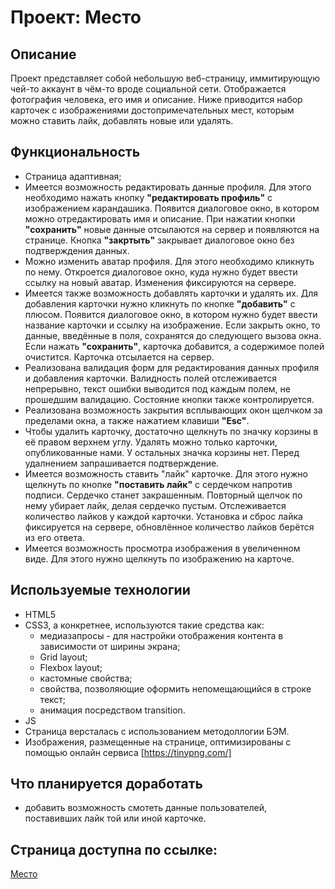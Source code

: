 # Проект: Место

## Описание

Проект представляет собой небольшую веб-страницу, иммитирующую чей-то аккаунт в
чём-то вроде социальной сети. Отображается фотография человека, его имя и описание.
Ниже приводится набор карточек с изображениями достопримечательных мест,
которым можно ставить лайк, добавлять новые или удалять.


## Функциональность

* Страница адаптивная;
* Имеется возможность редактировать данные профиля. Для этого
необходимо нажать кнопку __"редактировать профиль"__ с изображением карандашика.
Появится диалоговое окно, в котором можно отредактировать имя и описание.
При нажатии кнопки __"сохранить"__ новые данные отсылаются на сервер и появляются на странице.
Кнопка __"закртыть"__ закрывает диалоговое окно без подтверждения данных.
* Можно изменить аватар профиля. Для этого необходимо кликнуть по нему.
Откроется диалоговое окно, куда нужно будет ввести ссылку на новый аватар.
Изменения фиксируются на сервере.
* Имеется также возможность добавлять карточки и удалять их.
Для добавления карточки нужно кликнуть по кнопке __"добавить"__ с плюсом.
Появится диалоговое окно, в котором нужно будет ввести название карточки
и ссылку на изображение. Если закрыть окно, то данные, введённые в поля, сохранятся
до следующего вызова окна. Если нажать __"сохранить"__, карточка добавится,
а содержимое полей очистится. Карточка отсылается на сервер.
* Реализована валидация форм для редактирования данных профиля и добавления карточки.
Валидность полей отслеживается непрерывно, текст ошибки выводится под каждым полем,
не прошедшим валидацию. Состояние кнопки также контролируется.
* Реализована возможность закрытия всплывающих окон щелчком за пределами окна,
а также нажатием клавиши __"Esc"__.
* Чтобы удалить карточку, достаточно щелкнуть по значку корзины в её правом верхнем углу.
Удалять можно только карточки, опубликованные нами. У остальных значка корзины нет.
Перед удалнением запрашивается подтверждение.
* Имеется возможность ставить "лайк" карточке. Для этого нужно щелкнуть по кнопке
__"поставить лайк"__ с сердечком напротив подписи. Сердечко станет закрашенным.
Повторный щелчок по нему убирает лайк, делая сердечко пустым.
Отслеживается количество лайков у каждой карточки. Установка и сброс лайка
фиксируется на сервере, обновлённое количество лайков берётся из его ответа.
* Имеется возможность просмотра изображения в увеличенном виде.
Для этого нужно щелкнуть по изображению на карточе.


## Используемые технологии

* HTML5
* CSS3, а конкретнее, используются такие средства как:
  * медиазапросы - для настройки отображения контента в зависимости от ширины экрана;
  * Grid layout;
  * Flexbox layout;
  * кастомные свойства;
  * свойства, позволяющие оформить непомещающийся в строке текст;
  * анимация посредством transition.
* JS
* Страница версталась с использованием методоллогии БЭМ.
* Изображения, размещенные на странице, оптимизированы с помощью онлайн сервиса [https://tinypng.com/]


## Что планируется доработать

* добавить возможность смотеть данные пользователей, поставивших лайк той или иной карточке.


## Страница доступна по ссылке:

[Место](https://deneroxin.github.io/mesto/)
